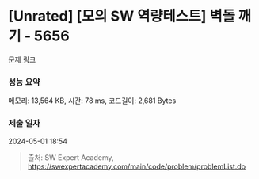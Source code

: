 # [Unrated] [모의 SW 역량테스트] 벽돌 깨기 - 5656 

[문제 링크](https://swexpertacademy.com/main/code/problem/problemDetail.do?contestProbId=AWXRQm6qfL0DFAUo) 

### 성능 요약

메모리: 13,564 KB, 시간: 78 ms, 코드길이: 2,681 Bytes

### 제출 일자

2024-05-01 18:54



> 출처: SW Expert Academy, https://swexpertacademy.com/main/code/problem/problemList.do